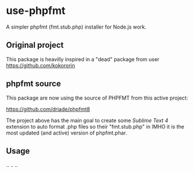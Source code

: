# use-phpfmt

A simpler phpfmt (fmt.stub.php) installer for Node.js work.

## Original project

This package is heavilly inspired in a "dead" package from user https://github.com/kokororin

## phpfmt source

This package are now using the source of PHPFMT from this active project:

https://github.com/driade/phpfmt8

The project above has the main goal to create some _Sublime Text 4_ extension to auto format .php files so their "fmt.stub.php" in IMHO it is the most updated (and active) version of phpfmt.phar.

## Usage

..
..
..

